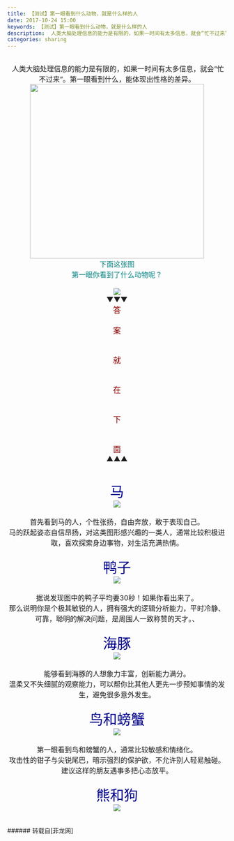 ```yaml
---
title: 【测试】第一眼看到什么动物，就是什么样的人
date: 2017-10-24 15:00
keywords: 【测试】第一眼看到什么动物，就是什么样的人
description:  人类大脑处理信息的能力是有限的，如果一时间有太多信息，就会“忙不过来”。第一眼看到什么，能体现出性格的差异。下面这张图第一眼你看到了什么动物呢？▼▼▼答案就在下面▲▲▲马首先看到马的人，个性张扬，自由奔放，敢于表现自己。马的跃起姿态自信昂扬，对这类图形感兴趣的一类人，通常比较积极进取，喜欢探索身边事物，对生活充满热情。鸭子据说发现图中的鸭子平均要30秒！如果你看出来了。那么说明你是个极其敏锐的人，拥有强大的逻辑分析能力，平时冷静、可靠，聪明的解决问题，是周围人一致称赞的天才。、海豚能够看到海豚的人想象力丰富，创新能力满分。温柔又不失细腻的观察能力，可以帮你比其他人更先一步预知事情的发生，避免很多意外发生。鸟和螃蟹第一眼看到鸟和螃蟹的人，通常比较敏感和情绪化。攻击性的钳子与尖锐尾巴，暗示强烈的保护欲，不允许别人轻易触碰。建议这样的朋友遇事多把心态放平。熊和狗
categories: sharing
---
```

<td class="t_f" id="postmessage_945035">

<br/>
<font size="3"><div align="center"><img alt="" border="0" onclick="" onmouseover="" smilieid="101" src="static/image/smiley/qiubilong/13.gif"/> 人类大脑处理信息的能力是有限的，如果一时间有太多信息，就会“忙不过来”。第一眼看到什么，能体现出性格的差异。<br/>

<img aid="657198" class="zoom" data-cf-modified-aa7c9da7d26407b89e77e98a-="" file="data/attachment/forum/201710/24/145811kw8plhqnns8zzzln.gif" id="aimg_657198" inpost="1" onclick="" onmouseover="" src="http://www.flw.ph/data/attachment/forum/201710/24/145811kw8plhqnns8zzzln.gif" width="400" zoomfile="data/attachment/forum/201710/24/145811kw8plhqnns8zzzln.gif"/>


<br/>
<font color="Teal">下面这张图<br/>
第一眼你看到了什么动物呢？</font><br/>
<br/>

<img aid="657204" data-cf-modified-aa7c9da7d26407b89e77e98a-="" file="data/attachment/forum/201710/24/145817ipc0w7mmt8lcoih8.jpg.thumb.jpg" id="aimg_657204" inpost="1" onclick="" onmouseover="" src="http://www.flw.ph/data/attachment/forum/201710/24/145817ipc0w7mmt8lcoih8.jpg" style="cursor:pointer" zoomfile="data/attachment/forum/201710/24/145817ipc0w7mmt8lcoih8.jpg"/>


<br/>
▼▼▼<br/>
<font color="DarkRed"><font size="4">答<br/>
<br/>
案<br/>
<br/>
<br/>
就<br/>
<br/>
<br/>
在<br/>
<br/>
<br/>
下<br/>
<br/>
<br/>
面</font></font><br/>
▲▲▲<br/>
<br/>
<br/>
<font color="darkblue"><font size="6">马</font></font><br/>

<img aid="657203" data-cf-modified-aa7c9da7d26407b89e77e98a-="" file="data/attachment/forum/201710/24/145816snmmmn292unuf8u2.jpg.thumb.jpg" id="aimg_657203" inpost="1" onclick="" onmouseover="" src="http://www.flw.ph/data/attachment/forum/201710/24/145816snmmmn292unuf8u2.jpg" style="cursor:pointer" zoomfile="data/attachment/forum/201710/24/145816snmmmn292unuf8u2.jpg"/>


<br/>
<br/>
首先看到马的人，个性张扬，自由奔放，敢于表现自己。<br/>
马的跃起姿态自信昂扬，对这类图形感兴趣的一类人，通常比较积极进取，喜欢探索身边事物，对生活充满热情。<br/>
<br/>
<font color="darkblue"><font size="6">鸭子</font></font><br/>

<img aid="657202" data-cf-modified-aa7c9da7d26407b89e77e98a-="" file="data/attachment/forum/201710/24/145815r8h525qm870fh4fn.jpg.thumb.jpg" id="aimg_657202" inpost="1" onclick="" onmouseover="" src="http://www.flw.ph/data/attachment/forum/201710/24/145815r8h525qm870fh4fn.jpg" style="cursor:pointer" zoomfile="data/attachment/forum/201710/24/145815r8h525qm870fh4fn.jpg"/>


<br/>
<br/>
据说发现图中的鸭子平均要30秒！如果你看出来了。<br/>
那么说明你是个极其敏锐的人，拥有强大的逻辑分析能力，平时冷静、可靠，聪明的解决问题，是周围人一致称赞的天才。、<br/>
<br/>
<font color="darkblue"><font size="6">海豚</font></font><br/>

<img aid="657201" data-cf-modified-aa7c9da7d26407b89e77e98a-="" file="data/attachment/forum/201710/24/145814e1z14yc00jjc4r2a.jpg.thumb.jpg" id="aimg_657201" inpost="1" onclick="" onmouseover="" src="http://www.flw.ph/data/attachment/forum/201710/24/145814e1z14yc00jjc4r2a.jpg" style="cursor:pointer" zoomfile="data/attachment/forum/201710/24/145814e1z14yc00jjc4r2a.jpg"/>


<br/>
<br/>
能够看到海豚的人想象力丰富，创新能力满分。<br/>
温柔又不失细腻的观察能力，可以帮你比其他人更先一步预知事情的发生，避免很多意外发生。<br/>
<br/>
<font color="darkblue"><font size="6">鸟和螃蟹</font></font><br/>

<img aid="657200" data-cf-modified-aa7c9da7d26407b89e77e98a-="" file="data/attachment/forum/201710/24/145813kg1gat7q7qqneheg.jpg.thumb.jpg" id="aimg_657200" inpost="1" onclick="" onmouseover="" src="http://www.flw.ph/data/attachment/forum/201710/24/145813kg1gat7q7qqneheg.jpg" style="cursor:pointer" zoomfile="data/attachment/forum/201710/24/145813kg1gat7q7qqneheg.jpg"/>


<br/>
<br/>
第一眼看到鸟和螃蟹的人，通常比较敏感和情绪化。<br/>
攻击性的钳子与尖锐尾巴，暗示强烈的保护欲，不允许别人轻易触碰。建议这样的朋友遇事多把心态放平。<br/>
<br/>
<font color="darkblue"><font size="6">熊和狗</font></font><br/>

<img aid="657199" data-cf-modified-aa7c9da7d26407b89e77e98a-="" file="data/attachment/forum/201710/24/145812djtt19wur0xruiqm.jpg.thumb.jpg" id="aimg_657199" inpost="1" onclick="" onmouseover="" src="http://www.flw.ph/data/attachment/forum/201710/24/145812djtt19wur0xruiqm.jpg" style="cursor:pointer" zoomfile="data/attachment/forum/201710/24/145812djtt19wur0xruiqm.jpg"/>


<br/>
</div></font><br/>
<br/>
</td>
###### 转载自[菲龙网]